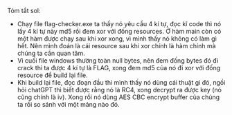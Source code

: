 Tóm tắt sol: 
- Chạy file flag-checker.exe ta thấy nó yêu cầu 4 kí tự, đọc kĩ code thì nó lấy 4 kí tự này md5 rồi đem xor với đống resources. Ở hàm main còn có một hàm được chạy sau khi xor xong, vì mình thấy nó không có làm gì hết. Nên mình đoán là cái resource sau khi xor chính là hàm chính mà chúng ta cần quan tâm.
- Vì cuối file windows thường toàn null bytes, nên đem đống bytes đó đi crack thì ta được 4 kí tự là FLAG, xong đem md5 của nó đi xor với đống resource để build lại file.
- Khi build lại file, đọc đoạn đầu thì mình thấy nó dùng cái thuật gì đó, ngồi hỏi chatGPT thì biết được rằng nó là RC4, xong decrypt ra được key (nó cũng chính là iv). Xong rồi nó dùng AES CBC encrypt buffer của chúng ta rồi so sánh với một mảng nào đó.
